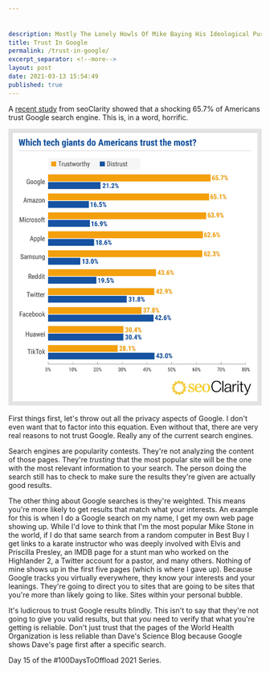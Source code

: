 ```yaml
---


description: Mostly The Lonely Howls Of Mike Baying His Ideological Purity At The Moon
title: Trust In Google
permalink: /trust-in-google/
excerpt_separator: <!--more-->
layout: post
date: 2021-03-13 15:54:49
published: true
---
```


A [recent study](https://www.seoclarity.net/blog/americans-and-trusting-tech) from seoClarity showed that a shocking 65.7% of Americans trust Google search engine. This is, in a word, horrific.

<!--more-->

![](/assets/images/trust_tech_giants.jpeg)

First things first, let's throw out all the privacy aspects of Google. I don't even want that to factor into this equation. Even without that, there are very real reasons to not trust Google. Really any of the current search engines.

Search engines are popularity contests. They're not analyzing the content of those pages. They're _trusting_ that the most popular site will be the one with the most relevant information to your search. The person doing the search still has to check to make sure the results they're given are actually good results.

The other thing about Google searches is they're weighted. This means you're more likely to get results that match what your interests. An example for this is when I do a Google search on my name, I get my own web page showing up. While I'd love to think that I'm the most popular Mike Stone in the world, if I do that same search from a random computer in Best Buy I get links to a karate instructor who was deeply involved with Elvis and Priscilla Presley, an IMDB page for a stunt man who worked on the Highlander 2, a Twitter account for a pastor, and many others. Nothing of mine shows up in the first five pages (which is where I gave up). Because Google tracks you virtually everywhere, they know your interests and your leanings. They're going to direct you to sites that are going to be sites that you're more than likely going to like. Sites within your personal bubble.

It's ludicrous to trust Google results blindly. This isn't to say that they're not going to give you valid results, but that _you_ need to verify that what you're getting is reliable. Don't just trust that the pages of the World Health Organization is less reliable than Dave's Science Blog because Google shows Dave's page first after a specific search.

Day 15 of the #100DaysToOffload 2021 Series.
